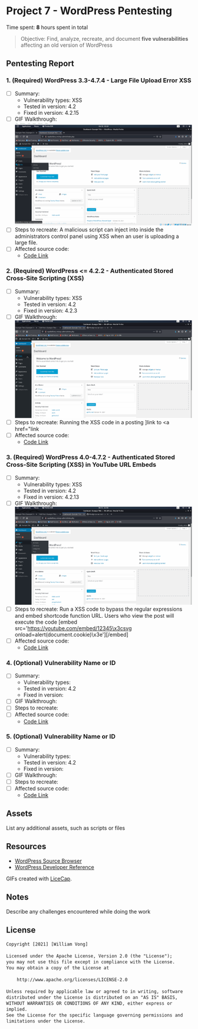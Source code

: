 # Project 7 - WordPress Pentesting

Time spent: **8** hours spent in total

> Objective: Find, analyze, recreate, and document **five vulnerabilities** affecting an old version of WordPress

## Pentesting Report

### 1. (Required) WordPress 3.3-4.7.4 - Large File Upload Error XSS
  - [ ] Summary:
    - Vulnerability types: XSS
    - Tested in version: 4.2
    - Fixed in version: 4.2.15
  - [ ] GIF Walkthrough: <img src="1.gif" alt="1">
  - [ ] Steps to recreate: A malicious script can inject into inside the administrators control panel using XSS when an user is uploading a large file.
  - [ ] Affected source code:
    - [Code Link](https://hackerone.com/reports/203515)
### 2. (Required) WordPress <= 4.2.2 - Authenticated Stored Cross-Site Scripting (XSS)
  - [ ] Summary: 
    - Vulnerability types: XSS
    - Tested in version: 4.2
    - Fixed in version: 4.2.3
  - [ ] GIF Walkthrough: <img src="2.gif" alt="2">
  - [ ] Steps to recreate: Running the XSS code in a posting <a href="[caption code=">]</a><a title=" onmouseover=alert('hacked')  ">link</a> to <a href="</a><a title=" onmouseover=alert('hacked')  ">link</a>
  - [ ] Affected source code:
    - [Code Link](https://klikki.fi/adv/wordpress3.html)
### 3. (Required) WordPress  4.0-4.7.2 - Authenticated Stored Cross-Site Scripting (XSS) in YouTube URL Embeds
  - [ ] Summary: 
    - Vulnerability types: XSS
    - Tested in version: 4.2
    - Fixed in version: 4.2.13
  - [ ] GIF Walkthrough: <img src="3.gif" alt="3">
  - [ ] Steps to recreate: Run a XSS code to bypass the regular expressions and embed shortcode function URL. Users who view the post will execute the code [embed src='https://youtube.com/embed/12345\x3csvg onload=alert(document.cookie)\x3e'][/embed]
  - [ ] Affected source code:
    - [Code Link](https://core.trac.wordpress.org/browser/trunk/src/wp-includes/class-wp-embed.php)
### 4. (Optional) Vulnerability Name or ID
  - [ ] Summary: 
    - Vulnerability types:
    - Tested in version: 4.2
    - Fixed in version: 
  - [ ] GIF Walkthrough: 
  - [ ] Steps to recreate: 
  - [ ] Affected source code:
    - [Code Link](https://core.trac.wordpress.org/browser/tags/version/src/source_file.php)
### 5. (Optional) Vulnerability Name or ID
  - [ ] Summary: 
    - Vulnerability types:
    - Tested in version: 4.2
    - Fixed in version: 
  - [ ] GIF Walkthrough: 
  - [ ] Steps to recreate: 
  - [ ] Affected source code:
    - [Code Link](https://core.trac.wordpress.org/browser/tags/version/src/source_file.php) 

## Assets

List any additional assets, such as scripts or files

## Resources

- [WordPress Source Browser](https://core.trac.wordpress.org/browser/)
- [WordPress Developer Reference](https://developer.wordpress.org/reference/)

GIFs created with [LiceCap](http://www.cockos.com/licecap/).

## Notes

Describe any challenges encountered while doing the work

## License

    Copyright [2021] [William Vong]

    Licensed under the Apache License, Version 2.0 (the "License");
    you may not use this file except in compliance with the License.
    You may obtain a copy of the License at

        http://www.apache.org/licenses/LICENSE-2.0

    Unless required by applicable law or agreed to in writing, software
    distributed under the License is distributed on an "AS IS" BASIS,
    WITHOUT WARRANTIES OR CONDITIONS OF ANY KIND, either express or implied.
    See the License for the specific language governing permissions and
    limitations under the License.
